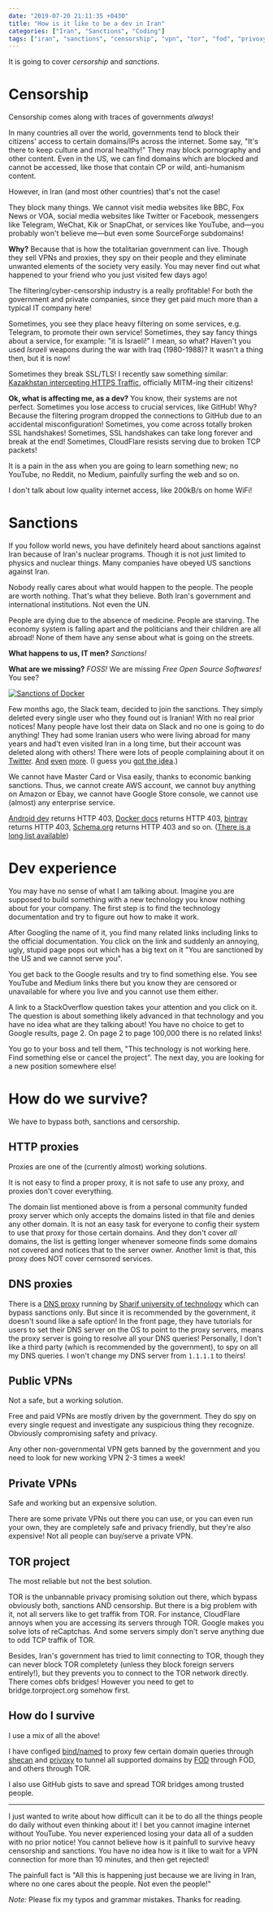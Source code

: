 ```yaml
---
date: "2019-07-20 21:11:35 +0430"
title: "How is it like to be a dev in Iran"
categories: ["Iran", "Sanctions", "Coding"]
tags: ["iran", "sanctions", "censorship", "vpn", "tor", "fod", "privoxy", "named", "shecan"]
---
```


It is going to cover _cersorship_ and _sanctions_.

# Censorship

Censorship comes along with traces of governments _always_!

In many countries all over the world, governments tend to block their citizens' 
access to certain domains/IPs across the internet. Some say, "It's there to
keep culture and moral healthy!" They may block pornography and other content. Even in the US,
we can find domains which are blocked and cannot be accessed, like those
that contain CP or wild, anti-humanism content.

However, in Iran (and most other countries) that's not the case!

They block many things. We cannot visit media websites like BBC, Fox News or VOA,
social media websites like Twitter or Facebook, messengers like Telegram, WeChat, Kik or
SnapChat, or services like YouTube, and—you probably won't believe me—but even some SourceForge subdomains!

**Why?** Because that is how the totalitarian government can live. Though they
sell VPNs and proxies, they spy on their people and they eliminate unwanted
elements of the society very easily. You may never find out what happened to your
friend who you just visited few days ago!

The filtering/cyber-censorship industry is a really profitable! For both the
government and private companies, since they get paid much more than a
typical IT company here!

Sometimes, you see they place heavy filtering on some services, e.g. Telegram,
to promote their own service! Sometimes, they say fancy things about a service,
for example: "it is Israeli!" I mean, so what? Haven't you used _Israeli_ weapons
during the war with Iraq (1980-1988)? It wasn't a thing then, but it is now!

Sometimes they break SSL/TLS! I recently saw something similar: [Kazakhstan
intercepting HTTPS Traffic][reddit-kazakhstan], officially MITM-ing their citizens!

**Ok, what is affecting me, as a dev?** You know, their systems are not perfect.
Sometimes you lose access to crucial services, like
GitHub! Why? Because the filtering program dropped the connections to GitHub
due to an accidental misconfiguration! Sometimes, you come across totally broken SSL
handshakes! Sometimes, SSL handshakes can take long forever and break at the end!
Sometimes, CloudFlare resists serving due to broken TCP packets!

It is a pain in the ass when you are going to learn something new; no YouTube,
no Reddit, no Medium, painfully surfing the web and so on.

I don't talk about low quality internet access, like 200kB/s on home WiFi!

# Sanctions

If you follow world news, you have definitely heard about sanctions against Iran
because of Iran's nuclear programs. Though it is not just limited to physics and
nuclear things. Many companies have obeyed US sanctions against Iran.

Nobody really cares about what would happen to the people. The people are worth nothing.
That's what they believe. Both Iran's government and international institutions.
Not even the UN.

People are dying due to the absence of medicine. People are starving.
The economy system is falling apart and the politicians and their children are
all abroad! None of them have any sense about what is going on the streets.

**What happens to us, IT men?** *Sanctions!*

**What are we missing?** _FOSS!_ We are missing _Free Open Source Softwares!_
You see?

[![Sanctions of Docker][sanc-docker-img]][sanc-docker]

Few months ago, the Slack team, decided to join the sanctions. They simply deleted
every single user who they found out is Iranian! With no real prior notices!
Many people have lost their data on Slack and no one is going to do anything!
They had some Iranian users who were living abroad for many years and had't even
visited Iran in a long time, but their account was deleted along with others!
There were lots of people complaining about it on
[T][sanc-slack-1][w][sanc-slack-2][i][sanc-slack-3][t][sanc-slack-4][t][sanc-slack-5][e][sanc-slack-6][r][sanc-slack-7].
[A][sanc-slack-8][n][sanc-slack-9][d][sanc-slack-10]
[e][sanc-slack-11][v][sanc-slack-12][e][sanc-slack-13][n][sanc-slack-14]
[m][sanc-slack-15][o][sanc-slack-16][r][sanc-slack-17][e][sanc-slack-18].
(I guess you [got the idea][sanc-slack-more].)

We cannot have Master Card or Visa easily, thanks to economic banking sanctions.
Thus, we cannot create AWS account, we cannot buy anything on Amazon or Ebay, we
cannot have Google Store console, we cannot use (almost) any enterprise service.

[Android dev][android-dev] returns HTTP 403, [Docker docs][docker-docs] returns
HTTP 403, [bintray][bintray] returns HTTP 403, [Schema.org][schema-org] returns
HTTP 403 and so on. ([There is a long list available][fod-domains])

# Dev experience

You may have no sense of what I am talking about.
Imagine you are supposed to build something with a new technology you know
nothing about for your company. The first step is to find the technology
documentation and try to figure out how to make it work.

After Googling the name of it, you find many related links including links to
the official documentation. You click on the link and suddenly an annoying, ugly,
stupid page pops out which has a big text on it "You are sanctioned by the US
and we cannot serve you".

You get back to the Google results and try to find something else. You see
YouTube and Medium links there but you know they are censored or unavailable for
where you live and you cannot use them either.

A link to a StackOverflow question takes your attention and you click on it. The question
is about something likely advanced in that technology and you have no idea what
are they talking about! You have no choice to get to Google results, page 2.
On page 2 to page 100,000 there is no related links!

You go to your boss and tell them, "This technology is not working here. Find
something else or cancel the project". The next day, you are looking for a new
position somewhere else!

# How do we survive?

We have to bypass both, sanctions and cersorship.

## HTTP proxies

Proxies are one of the (currently almost) working solutions.

It is not easy to find a proper proxy, it is not safe to use any proxy, and
proxies don't cover everything.

The domain list mentioned above is from a personal community funded proxy server
which only accepts the domains listed in that file and denies any other domain.
It is not an easy task for everyone to config their system to use that proxy for
those certain domains. And they don't cover _all_ domains, the list is getting
longer whenever someone finds some domains not covered and notices that to the
server owner. Another limit is that, this proxy does NOT cover cernsored
services.

## DNS proxies

There is a [DNS proxy][shecan] running by [Sharif university of
technology][sharif-ut] which can bypass sanctions only. But since it is
recommended by the government, it doesn't sound like a safe option! In the front
page, they have tutorials for users to set their DNS server on the OS to point
to the proxy servers, means the proxy server is going to resolve all your DNS
queries! Personally, I don't like a third party (which is recommended by the
government), to spy on all my DNS queries. I won't change my DNS server from
`1.1.1.1` to theirs!

## Public VPNs

Not a safe, but a working solution.

Free and paid VPNs are mostly driven by the government. They do spy on every
single request and investigate any suspicious thing they recognize. Obviously
compromising safety and privacy.

Any other non-governmental VPN gets banned by the government and you need to
look for new working VPN 2-3 times a week!

## Private VPNs

Safe and working but an expensive solution.

There are some private VPNs out there you can use, or you can even run your own,
they are completely safe and privacy friendly, but they're also expensive! Not
all people can buy/serve a private VPN.

## TOR project

The most reliable but not the best solution.

TOR is the unbannable privacy promising solution out there, which bypass
obviously both, sanctions AND censorship. But there is a big problem with it,
not all servers like to get traffik from TOR. For instance, CloudFlare annoys
when you are accessing its servers through TOR. Google makes you solve lots of
reCaptchas. And some servers simply don't serve anything due to odd TCP traffik
of TOR.

Besides, Iran's government has tried to limit connecting to TOR, though they can
never block TOR completety (unless they block foreign servers entirely!), but
they prevents you to connect to the TOR network directly. There comes obfs
bridges! However you need to get to bridge.torproject.org somehow first.

## How do I survive

I use a mix of all the above!

I have configed [bind/named][bind9] to proxy few certain domain queries through
[shecan][shecan] and [privoxy][privoxy] to tunnel all supported domains by
[FOD][fod] through FOD, and others through TOR.

I also use GitHub gists to save and spread TOR bridges among trusted people.

----

I just wanted to write about how difficult can it be to do all the things people
do daily without even thinking about it! I bet you cannot imagine internet
without YouTube. You never experienced losing your data all of a sudden with no
prior notice! You cannot believe how is it painfull to survive heavy censorship
and sanctions. You have no idea how is it like to wait for a VPN connection for
more than 10 minutes, and then get rejected!

The painfull fact is "All this is happening just because we are living in Iran,
where no one cares about the people. Not even the people!"

_Note:_ Please fix my typos and grammar mistakes. Thanks for reading.


[android-dev]: https://developer.android.com
[bind9]: https://bind9.net
[bintray]: https://bintray.com
[docker-docs]: https://doc.docker.com
[fod]: https://github.com/freedomofdevelopers/fod
[fod-domains]: https://raw.githubusercontent.com/freedomofdevelopers/fod/master/domains
[privoxy]: https://privoxy.org
[reddit-kazakhstan]: https://www.reddit.com/r/privacy/comments/cfglcu/update_kazakhstan_intercepting_https_traffic/
[sanc-docker]: https://virgool.io/DockerMe/%DA%AF%D8%B1%DB%8C%D8%B2-%D8%A7%D8%B2-%D8%AA%D8%AD%D8%B1%DB%8C%D9%85-%D8%AF%D8%A7%DA%A9%D8%B1-%D8%A8%D8%A7-%DA%86%D9%86%D8%AF-%D8%B1%D9%88%D8%B4-z6czoxibqnyk
[sanc-docker-img]: /assets/2019-07-20-how-is-it-like-to-be-a-dev-in-iran/sanc-docker.png
[sanc-slack-1]: https://twitter.com/imaN_Khoshabi/status/1075648863732752384
[sanc-slack-2]: https://twitter.com/blockchaindildo/status/1075834524649619460
[sanc-slack-3]: https://twitter.com/MaziR1989/status/1075660298835714048
[sanc-slack-4]: https://twitter.com/GamerGeekNews/status/1075849114972086272
[sanc-slack-5]: https://twitter.com/verge/status/1075976412224475141
[sanc-slack-6]: https://twitter.com/jabdi/status/1076146349719150595
[sanc-slack-7]: https://twitter.com/lrz/status/1075852522814926850
[sanc-slack-8]: https://twitter.com/tha_rami/status/1076924288639340545
[sanc-slack-9]: https://twitter.com/ponisha/status/1075642349575913472
[sanc-slack-10]: https://twitter.com/ahamidyousefi/status/1075620454801555462
[sanc-slack-11]: https://twitter.com/MattBinder/status/1075860343249879040
[sanc-slack-12]: https://twitter.com/kimaboe/status/1075891755705348097
[sanc-slack-13]: https://twitter.com/jonahedwards/status/1075802686614790144
[sanc-slack-14]: https://twitter.com/mahdi_slh/status/1075658656048402432
[sanc-slack-15]: https://twitter.com/TechForThePpl/status/1076186278725603328
[sanc-slack-16]: https://twitter.com/thehill/status/1075825437417312258
[sanc-slack-17]: https://twitter.com/kfvahedi/status/1076073199333449728
[sanc-slack-18]: https://twitter.com/__dc0d__/status/1076524955129524224
[sanc-slack-more]: https://twitter.com/search?q=slack%20iran%20since%3A2018-12-18%20until%3A2019-01-01&src=typd
[schema-org]: https://schema.org
[sharif-ut]: http://www.en.sharif.edu/
[shecan]: https://shecan.ir
